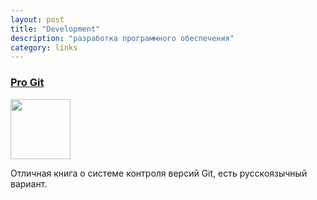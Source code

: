 ```yaml
---
layout: post
title: "Development"
description: "разработка программного обеспечения"
category: links
---
```


### [Pro Git](http://git-scm.com/book)
<img src="http://git-scm.com/images/progit2.png" width="96">

Отличная книга о системе контроля версий Git, есть русскоязычный вариант.

<br>